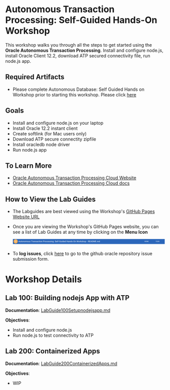 # Autonomous Transaction Processing: Self-Guided Hands-On Workshop
This workshop walks you through all the steps to get started using the **Oracle Autonomous Transaction Processing**. Install and configure node.js, install Oracle Client 12.2, download ATP secured connectivity file, run node.js app. 

## Required Artifacts

- Please complete Autonomous Database: Self Guided Hands on Workshop prior to starting this workshop. Please click [here](https://cloudsolutionhubs.github.io/autonomous-database/workshops/?page=README.md)

## Goals

 - Install and configure node.js on your laptop
 - Install Oracle 12.2 instant client
 - Create softlink (for Mac users only)
 - Download ATP secure connectity zipfile
 - Install oracledb node driver
 - Run node.js app



## To Learn More
 - [Oracle Autonomous Transaction Processing Cloud Website](https://www.oracle.com/database/autonomous-transaction-processing.html)
 - [Oracle Autonomous Transaction Processing Cloud docs](https://docs.oracle.com/en/cloud/paas/atp-cloud/index.html)
 
      
## How to View the Lab Guides

- The Labguides are best viewed using the Workshop's [GitHub Pages Website URL](https://cloudsolutionhubs.github.io/autonomous-transaction-processing/workshops) 


- Once you are viewing the Workshop's GitHub Pages website, you can see a list of Lab Guides at any time by clicking on the **Menu Icon**

    ![](images/WorkshopMenu.png)  

- To **log issues**, click [here](https://github.com/oracle/learning-library/issues/new) to go to the github oracle repository issue submission form.



# Workshop Details


## Lab 100: Building nodejs App with ATP

**Documentation**: [LabGuide100Setupnodejsapp.md](LabGuide100Setupnodejsapp.md)

**Objectives**:

- Install and configure node.js 
- Run node.js to test connectivity to ATP

## Lab 200: Containerized Apps 

**Documentation**: [LabGuide200ContainerizedApps.md](LabGuide200ContainerizedApps.md)

**Objectives**:

- WIP



